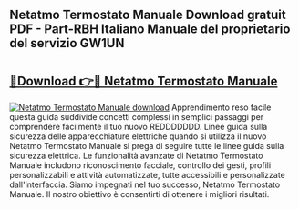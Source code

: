 ## Netatmo Termostato Manuale Download gratuit PDF - Part-RBH Italiano Manuale del proprietario del servizio GW1UN

# <h2><a href="http://df9gmrd.blite.top/?on=Netatmo+Termostato+Manuale">🔗Download 👉🔴 Netatmo Termostato Manuale</a></h2>

[![Netatmo Termostato Manuale download](https://i.imgur.com/lujVjoI.png)](http://df9gmrd.blite.top/?on=Netatmo+Termostato+Manuale)
Apprendimento reso facile questa guida suddivide concetti complessi in semplici passaggi per comprendere facilmente il tuo nuovo REDDDDDDD. Linee guida sulla sicurezza delle apparecchiature elettriche quando si utilizza il nuovo Netatmo Termostato Manuale si prega di seguire tutte le linee guida sulla sicurezza elettrica. Le funzionalità avanzate di Netatmo Termostato Manuale includono riconoscimento facciale, controllo dei gesti, profili personalizzabili e attività automatizzate, tutte accessibili e personalizzate dall'interfaccia. Siamo impegnati nel tuo successo, Netatmo Termostato Manuale. Il nostro obiettivo è consentirti di ottenere i migliori risultati.
